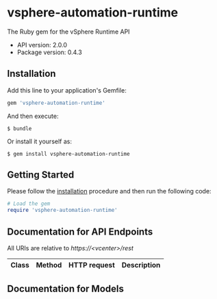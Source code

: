 # vsphere-automation-runtime

The Ruby gem for the vSphere Runtime API

- API version: 2.0.0
- Package version: 0.4.3

## Installation

Add this line to your application's Gemfile:

```ruby
gem 'vsphere-automation-runtime'
```

And then execute:

    $ bundle

Or install it yourself as:

    $ gem install vsphere-automation-runtime

## Getting Started

Please follow the [installation](#installation) procedure and then run the following code:

```ruby
# Load the gem
require 'vsphere-automation-runtime'

```

## Documentation for API Endpoints

All URIs are relative to *https://&lt;vcenter&gt;/rest*

Class | Method | HTTP request | Description
------------ | ------------- | ------------- | -------------


## Documentation for Models



